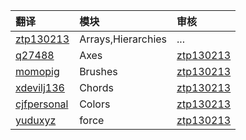 
| 翻译 | 模块 | 审核 |
|:--------|:--------|:--------|
|  [ztp130213](https://github.com/ztp130213)   |  Arrays,Hierarchies  |  ...   |
|  [q27488](https://github.com/q27488)   |  Axes   |  [ztp130213](https://github.com/ztp130213)   |
|  [momopig](https://github.com/momopig)   |  Brushes   |  [ztp130213](https://github.com/ztp130213)   |
|  [xdevilj136](https://github.com/xdevilj136)   |  Chords   |  [ztp130213](https://github.com/ztp130213)   |
|  [cjfpersonal](https://github.com/cjfpersonal)   |  Colors   |  [ztp130213](https://github.com/ztp130213)   |
|  [yuduxyz](https://github.com/yuduxyz)   |  force   |  [ztp130213](https://github.com/ztp130213)   |

